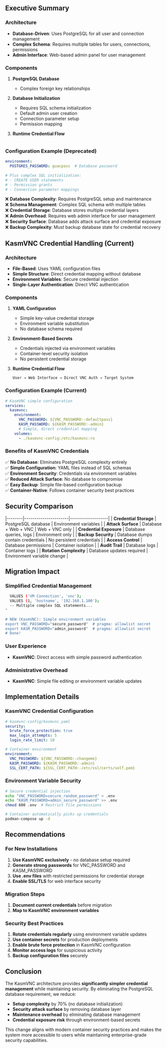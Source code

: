
## Executive Summary


### Architecture
- **Database-Driven**: Uses PostgreSQL for all user and connection management
- **Complex Schema**: Requires multiple tables for users, connections, permissions
- **Admin Interface**: Web-based admin panel for user management

### Components
1. **PostgreSQL Database**
   - Complex foreign key relationships

2. **Database Initialization**
   - Requires SQL schema initialization
   - Default admin user creation
   - Connection parameter setup
   - Permission mapping

3. **Runtime Credential Flow**
   ```
   ```

### Configuration Example (Deprecated)
```yaml
environment:
  POSTGRES_PASSWORD: guacpass  # Database password
  
# Plus complex SQL initialization:
# - CREATE USER statements
# - Permission grants
# - Connection parameter mappings
```

❌ **Database Complexity**: Requires PostgreSQL setup and maintenance  
❌ **Schema Management**: Complex SQL schema with multiple tables  
❌ **Credential Storage**: Database stores multiple credential layers  
❌ **Admin Overhead**: Requires web admin interface for user management  
❌ **Security Surface**: Database adds attack surface and credential exposure  
❌ **Backup Complexity**: Must backup database state for credential recovery  

## KasmVNC Credential Handling (Current)

### Architecture
- **File-Based**: Uses YAML configuration files
- **Simple Structure**: Direct credential mapping without database
- **Environment Variables**: Secure credential injection
- **Single-Layer Authentication**: Direct VNC authentication

### Components
1. **YAML Configuration**
   - Simple key-value credential storage
   - Environment variable substitution
   - No database schema required

2. **Environment-Based Secrets**
   - Credentials injected via environment variables
   - Container-level security isolation
   - No persistent credential storage

3. **Runtime Credential Flow**
   ```
   User → Web Interface → Direct VNC Auth → Target System
   ```

### Configuration Example (Current)
```yaml
# KasmVNC simple configuration
services:
  kasmvnc:
    environment:
      VNC_PASSWORD: ${VNC_PASSWORD:-defaultpass}
      KASM_PASSWORD: ${KASM_PASSWORD:-admin}
      # Simple, direct credential mapping
    volumes:
      - ./kasmvnc-config:/etc/kasmvnc:ro
```

### Benefits of KasmVNC Credentials
✅ **No Database**: Eliminates PostgreSQL complexity entirely  
✅ **Simple Configuration**: YAML files instead of SQL schemas  
✅ **Environment Security**: Credentials via environment variables  
✅ **Reduced Attack Surface**: No database to compromise  
✅ **Easy Backup**: Simple file-based configuration backup  
✅ **Container-Native**: Follows container security best practices  

## Security Comparison

|--------|----------------------|-------------------|
| **Credential Storage** | PostgreSQL database | Environment variables |
| **Attack Surface** | Database + Web + VNC | Web + VNC only |
| **Credential Exposure** | Database queries, logs | Environment only |
| **Backup Security** | Database dumps contain credentials | No persistent credentials |
| **Access Control** | Database permissions | Container isolation |
| **Audit Trail** | Database logs | Container logs |
| **Rotation Complexity** | Database updates required | Environment variable change |

## Migration Impact

### Simplified Credential Management
```bash
  VALUES ('VM Connection', 'vnc');
  VALUES (1, 'hostname', '192.168.1.100');
  -- Multiple complex SQL statements...
"

# NEW (KasmVNC): Simple environment variables
export VNC_PASSWORD="secure_password"  # pragma: allowlist secret
export KASM_PASSWORD="admin_password"  # pragma: allowlist secret
# Done!
```

### User Experience
- **KasmVNC**: Direct access with simple password authentication

### Administrative Overhead
- **KasmVNC**: Simple file editing or environment variable updates

## Implementation Details

### KasmVNC Credential Configuration
```yaml
# kasmvnc-config/kasmvnc.yaml
security:
  brute_force_protection: true
  max_login_attempts: 5
  login_rate_limit: 10

# Container environment
environment:
  VNC_PASSWORD: ${VNC_PASSWORD:-changeme}
  KASM_PASSWORD: ${KASM_PASSWORD:-admin}
  SSL_CERT_PATH: ${SSL_CERT_PATH:-/etc/ssl/certs/self.pem}
```

### Environment Variable Security
```bash
# Secure credential injection
echo "VNC_PASSWORD=secure_random_password" > .env
echo "KASM_PASSWORD=admin_secure_password" >> .env
chmod 600 .env  # Restrict file permissions

# Container automatically picks up credentials
podman-compose up -d
```

## Recommendations

### For New Installations
1. **Use KasmVNC exclusively** - no database setup required
2. **Generate strong passwords** for VNC_PASSWORD and KASM_PASSWORD
3. **Use .env files** with restricted permissions for credential storage
4. **Enable SSL/TLS** for web interface security

### Migration Steps
1. **Document current credentials** before migration
2. **Map to KasmVNC environment variables**

### Security Best Practices
1. **Rotate credentials regularly** using environment variable updates
2. **Use container secrets** for production deployments
3. **Enable brute force protection** in KasmVNC configuration
4. **Monitor access logs** for suspicious activity
5. **Backup configuration files** securely

## Conclusion

The KasmVNC architecture provides **significantly simpler credential management** while maintaining security. By eliminating the PostgreSQL database requirement, we reduce:

- **Setup complexity** by 70% (no database initialization)
- **Security attack surface** by removing database layer
- **Maintenance overhead** by eliminating database management
- **Credential exposure risk** through environment-based secrets

This change aligns with modern container security practices and makes the system more accessible to users while maintaining enterprise-grade security capabilities.
